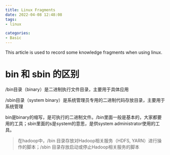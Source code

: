 ```yaml
---
title: Linux Fragments
date: 2022-04-08 12:48:08
tags:
- linux

categories:
- Basic
---
```

This article is used to record some knowledge fragments when using linux.

<!-- more -->

# bin 和 sbin 的区别

/bin目录（binary）是二进制执行文件目录，主要用于具体应用

/sbin目录（system binary）是系统管理员专用的二进制代码存放目录，主要用于系统管理

bin是binary的缩写，是可执行的二进制文件。/bin里面一般是基本的，大家都要用的工具；sbin里面的s是system的意思，是供system administrator使用的工具。

> 在hadoop中，/bin 目录存放对Hadoop相关服务（HDFS, YARN）进行操作的脚本；/sbin 目录存放启动或停止Hadoop相关服务的脚本
